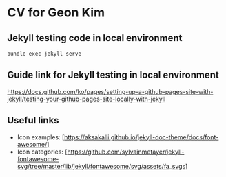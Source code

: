 # CV for Geon Kim
## Jekyll testing code in local environment
```bash
bundle exec jekyll serve
```
## Guide link for Jekyll testing in local environment
https://docs.github.com/ko/pages/setting-up-a-github-pages-site-with-jekyll/testing-your-github-pages-site-locally-with-jekyll 

## Useful links
* Icon examples: [https://aksakalli.github.io/jekyll-doc-theme/docs/font-awesome/]
* Icon categories: [https://github.com/sylvainmetayer/jekyll-fontawesome-svg/tree/master/lib/jekyll/fontawesome/svg/assets/fa_svgs]